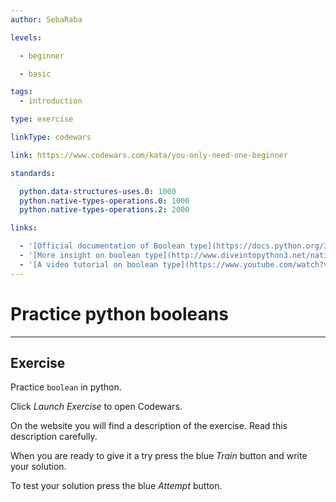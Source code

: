 ```yaml
---
author: SebaRaba

levels:

  - beginner

  - basic

tags: 
  - introduction

type: exercise

linkType: codewars

link: https://www.codewars.com/kata/you-only-need-one-beginner

standards:

  python.data-structures-uses.0: 1000
  python.native-types-operations.0: 1000
  python.native-types-operations.2: 2000

links:

  - '[Official documentation of Boolean type](https://docs.python.org/3/library/stdtypes.html){website}'
  - '[More insight on boolean type](http://www.diveintopython3.net/native-datatypes.html){website}'
  - '[A video tutorial on boolean type](https://www.youtube.com/watch?v=TkpNMvBrEUw){video}'
---
```


# Practice python booleans

---
## Exercise

Practice `boolean` in python.

Click *Launch Exercise* to open Codewars.

On the website you will find a description of the exercise. Read this description carefully. 

When you are ready to give it a try press the blue *Train* button and write your solution. 

To test your solution press the blue *Attempt* button.

